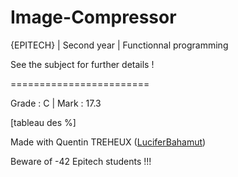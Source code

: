 # Image-Compressor
{EPITECH} | Second year | Functionnal programming



See the subject for further details !

========================

Grade : C | Mark : 17.3

[tableau des %]

Made with Quentin TREHEUX ([LuciferBahamut](https://github.com/LuciferBahamut))

Beware of -42 Epitech students !!!
